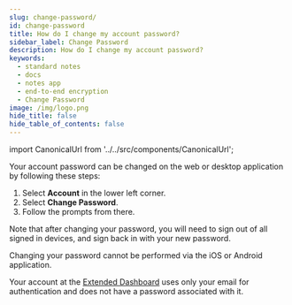 ```yaml
---
slug: change-password/
id: change-password
title: How do I change my account password?
sidebar_label: Change Password
description: How do I change my account password?
keywords:
  - standard notes
  - docs
  - notes app
  - end-to-end encryption
  - Change Password
image: /img/logo.png
hide_title: false
hide_table_of_contents: false
---
```


<!-- Copied from https://standardnotes.org/help/53/how-do-i-change-my-account-password -->

import CanonicalUrl from '../../src/components/CanonicalUrl';

<CanonicalUrl
 canonicalUrl="https://standardnotes.org/help/53/how-do-i-change-my-account-password"
/>

Your account password can be changed on the web or desktop application by following these steps:

1. Select **Account** in the lower left corner.
2. Select **Change Password**.
3. Follow the prompts from there.

Note that after changing your password, you will need to sign out of all signed in devices, and sign back in with your new password.

Changing your password cannot be performed via the iOS or Android application.

Your account at the [Extended Dashboard](https://dashboard.standardnotes.org/) uses only your email for authentication and does not have a password associated with it.
